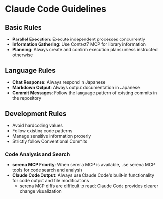 # Claude Code Guidelines

## Basic Rules

- **Parallel Execution**: Execute independent processes concurrently
- **Information Gathering**: Use Context7 MCP for library information
- **Planning**: Always create and confirm execution plans unless instructed otherwise

## Language Rules

- **Chat Response**: Always respond in Japanese
- **Markdown Output**: Always output documentation in Japanese
- **Commit Messages**: Follow the language pattern of existing commits in the repository

## Development Rules

- Avoid hardcoding values
- Follow existing code patterns
- Manage sensitive information properly
- Strictly follow Conventional Commits

### Code Analysis and Search

- **serena MCP Priority**: When serena MCP is available, use serena MCP tools for code search and analysis
- **Claude Code Output**: Always use Claude Code's built-in functionality for code output and file modifications
  - serena MCP diffs are difficult to read; Claude Code provides clearer change visualization
